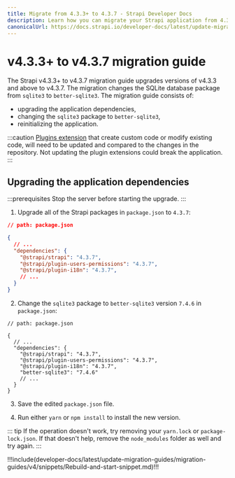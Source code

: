```yaml
---
title: Migrate from 4.3.3+ to 4.3.7 - Strapi Developer Docs
description: Learn how you can migrate your Strapi application from 4.3.3+ to 4.3.7.
canonicalUrl: https://docs.strapi.io/developer-docs/latest/update-migration-guides/migration-guides/v4/migration-guide-4.3.3-to-4.3.7.html
---
```


# v4.3.3+ to v4.3.7 migration guide

The Strapi v4.3.3+ to v4.3.7 migration guide upgrades versions of v4.3.3 and above to v4.3.7. The migration changes the SQLite database package from `sqlite3`  to `better-sqlite3`. The migration guide consists of:

- upgrading the application dependencies,
- changing the `sqlite3` package to `better-sqlite3`,
- reinitializing the application.

:::caution
 [Plugins extension](/developer-docs/latest/plugins/users-permissions.md) that create custom code or modify existing code, will need to be updated and compared to the changes in the repository. Not updating the plugin extensions could break the application.
:::

## Upgrading the application dependencies

:::prerequisites
Stop the server before starting the upgrade.
:::

1. Upgrade all of the Strapi packages in `package.json` to `4.3.7`:

```json
// path: package.json

{
  // ...
  "dependencies": {
    "@strapi/strapi": "4.3.7",
    "@strapi/plugin-users-permissions": "4.3.7",
    "@strapi/plugin-i18n": "4.3.7",
    // ...
  }
}
```

2. Change the `sqlite3` package to `better-sqlite3` version `7.4.6` in `package.json`:

```json{9}
// path: package.json

{
  // ...
  "dependencies": {
    "@strapi/strapi": "4.3.7",
    "@strapi/plugin-users-permissions": "4.3.7",
    "@strapi/plugin-i18n": "4.3.7",
    "better-sqlite3": "7.4.6"
    // ...
  }
}

```

3. Save the edited `package.json` file.

4. Run either `yarn` or `npm install` to install the new version.

::: tip
If the operation doesn't work, try removing your `yarn.lock` or `package-lock.json`. If that doesn't help, remove the `node_modules` folder as well and try again.
:::

!!!include(developer-docs/latest/update-migration-guides/migration-guides/v4/snippets/Rebuild-and-start-snippet.md)!!!
